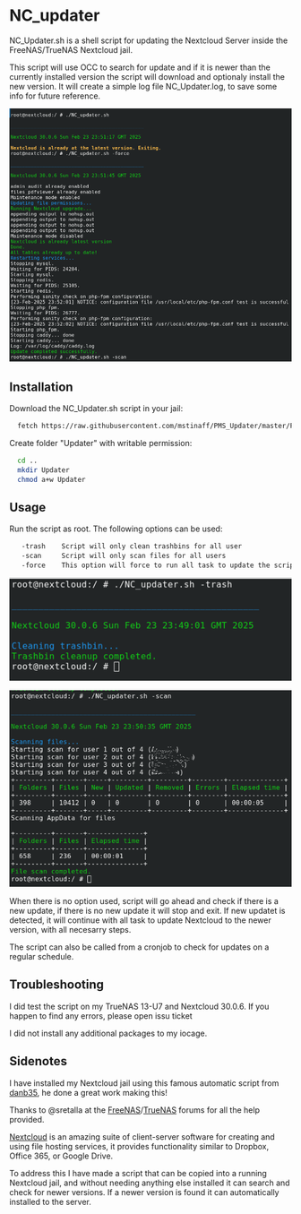 # NC_updater
NC_Updater.sh is a shell script for updating the Nextcloud Server inside the FreeNAS/TrueNAS Nextcloud jail.

This script will use OCC to search for update and if it is newer than the currently installed version the script will download and optionaly install the new version.
It will create a simple log file NC_Updater.log, to save some info for future reference.

![NC_Updater.sh -force](images/NC_Updater_force.png)

## Installation

Download the NC_Updater.sh script in your jail:

```bash
  fetch https://raw.githubusercontent.com/mstinaff/PMS_Updater/master/PMS_Updater.sh
```

Create folder "Updater" with writable permission:
```bash
  cd ..
  mkdir Updater
  chmod a+w Updater
```

## Usage

Run the script as root. The following options can be used:
```bash
   -trash    Script will only clean trashbins for all user
   -scan     Script will only scan files for all users
   -force    This option will force to run all task to update the script
```

![NC_Updater.sh -trash](images/NC_Updater_trash.png)

![NC_Updater.sh -scan](images/NC_Updater_scan.png)

When there is no option used, script will go ahead and check if there is a new update, if there is no new update it will stop and exit.
If new updatet is detected, it will continue with all task to update Nextcloud to the newer version, with all necesarry steps.

The script can also be called from a cronjob to check for updates on a regular schedule.


## Troubleshooting

I did test the script on my TrueNAS 13-U7 and Nextcloud 30.0.6.
If you happen to find any errors, please open issu ticket

I did not install any additional packages to my iocage. 


## Sidenotes

I have installed my Nextcloud jail using this famous automatic script from [danb35](https://github.com/danb35/freenas-iocage-nextcloud), he done a great work making this!

Thanks to @sretalla at the [FreeNAS](https://www.truenas.com/community)/[TrueNAS](https://www.truenas.com/community) forums for all the help provided.

[Nextcloud](https://nextcloud.com/) is an amazing suite of client-server software for creating and using file hosting services, it provides functionality similar to Dropbox, Office 365, or Google Drive.

To address this I have made a script that can be copied into a running Nextcloud jail, and without needing anything else installed it can search and check for newer versions. If a newer version is found it can automatically installed to the server.
